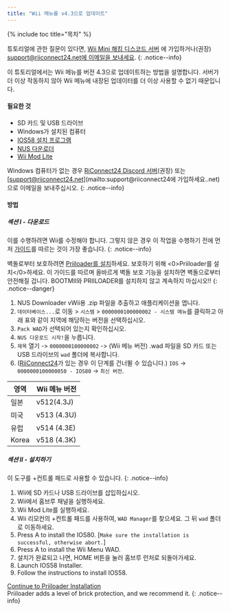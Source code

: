 ```yaml
---
title: "Wii 메뉴를 v4.3으로 업데이트"
---
```


{% include toc title="목차" %}

튜토리얼에 관한 질문이 있다면, [Wii Mini 해킹 디스코드 서버](https://discord.gg/rc24) 에 가입하거나(권장) [support@riiconnect24.net에 이메일을 보내세요](mailto:support@riiconnect24.net).
{: .notice--info}

이 튜토리얼에서는 Wii 메뉴를 버전 4.3으로 업데이트하는 방법을 설명합니다. 서버가 더 이상 작동하지 않아 Wii 메뉴에 내장된 업데이터를 더 이상 사용할 수 없기 때문입니다.

#### 필요한 것
* SD 카드 및 USB 드라이브
* Windows가 설치된 컴퓨터
* [IOS58 설치 프로그램](https://oscwii.org/library/app/ios58-installer)
* [NUS 다운로더](https://github.com/WiiDatabase/nusdownloader/releases/latest)
* [Wii Mod Lite](https://oscwii.org/library/app/WiiModLite)

Windows 컴퓨터가 없는 경우 [RiConnect24 Discord 서버](https://discord.gg/rc24)(권장) 또는 [support@riiconnect24.net](mailto:support@riiconnect24에 가입하세요..net)으로 이메일을 보내주십시오.
{: .notice--info}

#### 방법

##### 섹션 I - 다운로드

이를 수행하려면 Wii를 수정해야 합니다. 그렇지 않은 경우 이 작업을 수행하기 전에 먼저 [가이드](get-started)를 따르는 것이 가장 좋습니다.
{: .notice--info}

벽돌로부터 보호하려면 [Priiloader를 설치](priiloader)하세요. 보호하기 위해 <0>Priiloader를 설치</0>하세요. 이 가이드를 따르며 올바르게 벽돌 보호 기능을 설치하면 벽돌으로부터 안전해질 겁니다. BOOTMII와 PRIILOADER를 설치하지 않고 계속하지 마십시오!!
{: .notice--danger}

1. NUS Downloader vWii용 .zip 파일을 추출하고 애플리케이션을 엽니다.
2. `데이터베이스...`로 이동 > `시스템` > `0000000100000002 - 시스템 메뉴`를 클릭하고 아래 표와 같이 지역에 해당하는 버전을 선택하십시오.
3. `Pack WAD`가 선택되어 있는지 확인하십시오.
4. `NUS 다운로드 시작!`을 누릅니다.
5. `제목` 열기 -> `0000000100000002` -> (Wii 메뉴 버전) .wad 파일을 SD 카드 또는 USB 드라이브의 `wad` 폴더에 복사합니다.
6. ([RiiConnect24](riiconnect24)가 있는 경우 이 단계를 건너뛸 수 있습니다.) `IOS` -> `0000000100000050 - IOS80` -> `최신 버전`.

| 영역    | Wii 메뉴 버전   |
| ----- | ----------- |
| 일본    | v512(4.3J)  |
| 미국    | v513 (4.3U) |
| 유럽    | v514 (4.3E) |
| Korea | v518 (4.3K) |

##### 섹션 II - 설치하기

이 도구를 +컨트롤 패드로 사용할 수 있습니다.
{: .notice--info}

1. Wii에 SD 카드나 USB 드라이브를 삽입하십시오.
2. Wii에서 홈브루 채널을 실행하세요.
3. Wii Mod Lite를 실행하세요.
4. Wii 리모컨의 +컨트롤 패드를 사용하여, `WAD Manager`를 찾으세요. 그 뒤 `wad` 폴더로 이동하세요.
5. Press A to install the IOS80. [`Make sure the installation is successful, otherwise abort.`]
6. Press A to install the Wii Menu WAD.
7. 설치가 완료되고 나면, HOME 버튼을 눌러 홈브루 런처로 되돌아가세요.
8. Launch IOS58 Installer.
9. Follow the instructions to install IOS58.

[Continue to Priiloader Installation](priiloader)<br> Priiloader adds a level of brick protection, and we recommend it.
{: .notice--info}
